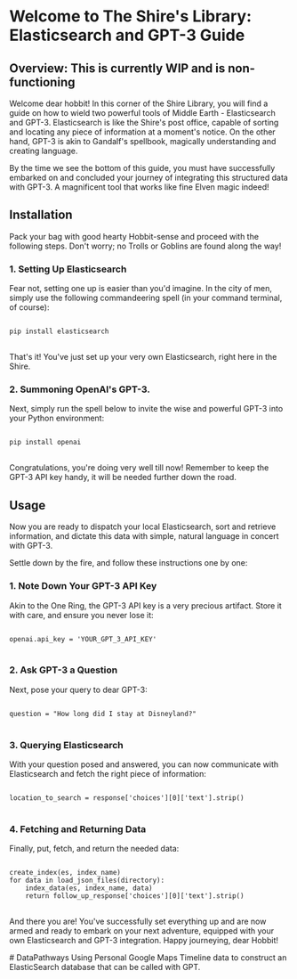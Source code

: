 <html>
<body>

<h1>Welcome to The Shire's Library: Elasticsearch and GPT-3 Guide</h1>

<h2>Overview: This is currently WIP and is non-functioning</h2>

<p>Welcome dear hobbit! In this corner of the Shire Library, you will find a guide on how to wield two powerful tools of Middle Earth - Elasticsearch and GPT-3. Elasticsearch is like the Shire's post office, capable of sorting and locating any piece of information at a moment's notice. On the other hand, GPT-3 is akin to Gandalf's spellbook, magically understanding and creating language.</p>

<p>By the time we see the bottom of this guide, you must have successfully embarked on and concluded your journey of integrating this structured data with GPT-3. A magnificent tool that works like fine Elven magic indeed!</p>

<h2>Installation</h2>

<p>Pack your bag with good hearty Hobbit-sense and proceed with the following steps. Don't worry; no Trolls or Goblins are found along the way!</p>

<h3>1. Setting Up Elasticsearch</h3>

<p>Fear not, setting one up is easier than you'd imagine. In the city of men, simply use the following commandeering spell (in your command terminal, of course):</p>

<pre>
<code>
pip install elasticsearch
</code>
</pre>

<p>That's it! You've just set up your very own Elasticsearch, right here in the Shire.</p>

<h3>2. Summoning OpenAI's GPT-3.</h3>

<p>Next, simply run the spell below to invite the wise and powerful GPT-3 into your Python environment:</p>

<pre>
<code>
pip install openai
</code>
</pre>

<p>Congratulations, you're doing very well till now! Remember to keep the GPT-3 API key handy, it will be needed further down the road.</p>

<h2>Usage</h2>

<p>Now you are ready to dispatch your local Elasticsearch, sort and retrieve information, and dictate this data with simple, natural language in concert with GPT-3.</p>

<p>Settle down by the fire, and follow these instructions one by one:</p>

<h3>1. Note Down Your GPT-3 API Key</h3>

<p>Akin to the One Ring, the GPT-3 API key is a very precious artifact. Store it with care, and ensure you never lose it:</p>

<pre>
<code>
openai.api_key = 'YOUR_GPT_3_API_KEY'
</code>
</pre>

<h3>2. Ask GPT-3 a Question</h3>

<p>Next, pose your query to dear GPT-3:</p>

<pre>
<code>
question = "How long did I stay at Disneyland?" 
</code>
</pre>

<h3>3. Querying Elasticsearch</h3>

<p>With your question posed and answered, you can now communicate with Elasticsearch and fetch the right piece of information:</p>

<pre>
<code>
location_to_search = response['choices'][0]['text'].strip()
</code>
</pre>

<h3>4. Fetching and Returning Data</h3>

<p>Finally, put, fetch, and return the needed data:</p>

<pre>
<code>
create_index(es, index_name)
for data in load_json_files(directory):
    index_data(es, index_name, data)
    return follow_up_response['choices'][0]['text'].strip()
</code>
</pre>

<p>And there you are! You've successfully set everything up and are now armed and ready to embark on your next adventure, equipped with your own Elasticsearch and GPT-3 integration. Happy journeying, dear Hobbit!</p>

</body>
</html># DataPathways
Using Personal Google Maps Timeline data to construct an ElasticSearch database that can be called with GPT.
